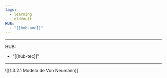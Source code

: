 ```yaml
---
tags:
  - learning
  - oldVoult
HUB:
  - "[[hub-aoc]]"
---
```

---
HUB:
  - "[[hub-tec]]"
---
![[1.3.2.1 Modelo de Von Neumann]]